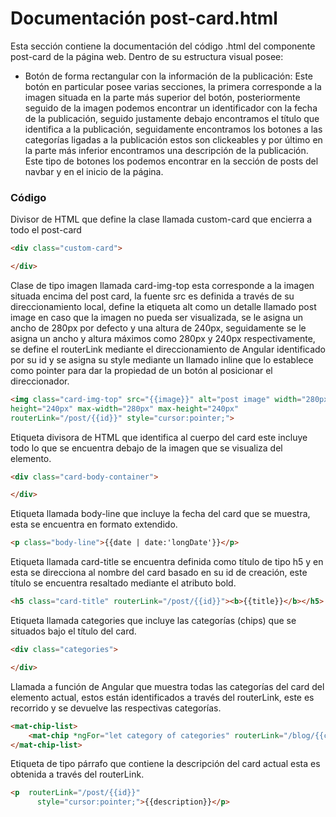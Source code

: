  # Documentación post-card.html

 Esta sección contiene la documentación del código .html del componente post-card de la página web. Dentro de su estructura visual posee: 
*  Botón de forma rectangular con la información de la publicación: Este botón en particular posee varias secciones, la primera corresponde a la imagen situada en la parte más superior del botón, posteriormente seguido de la imagen podemos encontrar un identificador con la fecha de la publicación, seguido justamente debajo encontramos el título que identifica a la publicación, seguidamente encontramos los botones a las categorías ligadas a la publicación estos son clickeables y por último en la parte más inferior encontramos una descripción de la publicación. Este tipo de botones los podemos encontrar en la sección de posts del navbar y en el inicio de la página. 

### Código

Divisor de HTML que define la clase llamada custom-card que encierra a todo el post-card
``` html
<div class="custom-card">

</div>
```


Clase de tipo imagen llamada card-img-top esta corresponde a la imagen situada encima del post card, la fuente src es definida a través de su direccionamiento local, define la etiqueta alt como un detalle llamado post image en caso que la imagen no pueda ser visualizada, se le asigna un ancho de 280px por defecto y una altura de 240px, seguidamente se le asigna un ancho y altura máximos como 280px y 240px respectivamente, se define el routerLink mediante el direccionamiento de Angular identificado por su id y se asigna su style mediante un llamado inline que lo establece como pointer para dar la propiedad de un botón al posicionar el direccionador.
``` html
<img class="card-img-top" src="{{image}}" alt="post image" width="280px" 
height="240px" max-width="280px" max-height="240px" 
routerLink="/post/{{id}}" style="cursor:pointer;">
```

Etiqueta divisora de HTML que identifica al cuerpo del card este incluye todo lo que se encuentra debajo de la imagen que se visualiza del elemento.
``` html
<div class="card-body-container">

</div>
```

Etiqueta llamada body-line que incluye la fecha del card que se muestra, esta se encuentra en formato extendido.
``` html
<p class="body-line">{{date | date:'longDate'}}</p>
```

Etiqueta llamada card-title se encuentra definida como título de tipo h5 y en esta se direcciona al nombre del card basado en su id de creación, este título se encuentra resaltado mediante el atributo bold.
``` html
<h5 class="card-title" routerLink="/post/{{id}}"><b>{{title}}</b></h5>
```

Etiqueta llamada categories que incluye las categorías (chips) que se situados bajo el título del card. 
``` html
<div class="categories">

</div>
```

Llamada a función de Angular que muestra todas las categorías del card del elemento actual, estos están identificados a través del routerLink, este es recorrido y se devuelve las respectivas categorías.
``` html
<mat-chip-list>
    <mat-chip *ngFor="let category of categories" routerLink="/blog/{{category.nombre}}">{{category.nombre}}</mat-chip>
</mat-chip-list>
```

Etiqueta de tipo párrafo que contiene la descripción del card actual esta es obtenida a través del routerLink.
``` html
<p  routerLink="/post/{{id}}"
      style="cursor:pointer;">{{description}}</p>
```
